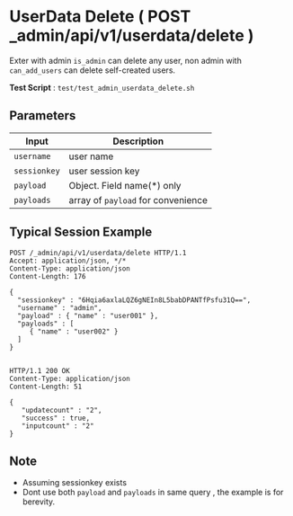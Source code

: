 # UserData Delete ( POST _admin/api/v1/userdata/delete )

Exter with admin `is_admin` can delete any user, non admin with `can_add_users` can delete self-created users.

**Test Script** : `test/test_admin_userdata_delete.sh`

## Parameters

| Input | Description |
| ---- | ----------- |
| `username` | user name |
| `sessionkey` | user session key |
| `payload` | Object. Field name(*) only |
| `payloads` | array of `payload` for convenience |

## Typical Session Example

```
POST /_admin/api/v1/userdata/delete HTTP/1.1
Accept: application/json, */*
Content-Type: application/json
Content-Length: 176

{
  "sessionkey" : "6Hqia6axlaLQZ6gNEIn8L5babDPANTfPsfu31Q==",
  "username" : "admin",
  "payload" : { "name" : "user001" },
  "payloads" : [
     { "name" : "user002" }
  ]
}


HTTP/1.1 200 OK
Content-Type: application/json
Content-Length: 51

{
   "updatecount" : "2",
   "success" : true,
   "inputcount" : "2"
}
```

## Note

- Assuming sessionkey exists
- Dont use both `payload` and `payloads` in same query , the example is for berevity.

